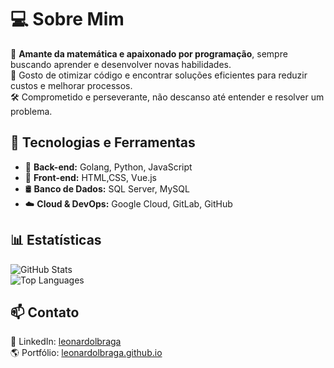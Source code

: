 # 💻 Sobre Mim  

🎯 **Amante da matemática e apaixonado por programação**, sempre buscando aprender e desenvolver novas habilidades.  
🚀 Gosto de otimizar código e encontrar soluções eficientes para reduzir custos e melhorar processos.  
🛠️ Comprometido e perseverante, não descanso até entender e resolver um problema.  

## 🔧 Tecnologias e Ferramentas  

- 🚀 **Back-end:** Golang, Python, JavaScript
- 🎨 **Front-end:** HTML,CSS, Vue.js  
- 🛢️ **Banco de Dados:** SQL Server, MySQL  
- ☁️ **Cloud & DevOps:** Google Cloud, GitLab, GitHub

## 📊 Estatísticas  

![GitHub Stats](https://github-readme-stats.vercel.app/api?username=LeonardoLBraga&show_icons=true&theme=dracula)  
![Top Languages](https://github-readme-stats.vercel.app/api/top-langs/?username=LeonardoLBraga&layout=compact&theme=dracula)  

## 📫 Contato  

💼 LinkedIn: [leonardolbraga](https://www.linkedin.com/in/leonardolbraga/)  
🌎 Portfólio: [leonardolbraga.github.io](https://leonardolbraga.github.io/)  


<!--
**LeonardoLBraga/LeonardoLBraga** is a ✨ _special_ ✨ repository because its `README.md` (this file) appears on your GitHub profile.

Here are some ideas to get you started:

- 🔭 I’m currently working on ...
- 🌱 I’m currently learning ...
- 👯 I’m looking to collaborate on ...
- 🤔 I’m looking for help with ...
- 💬 Ask me about ...
- 📫 How to reach me: ...
- 😄 Pronouns: ...
- ⚡ Fun fact: ...
-->
